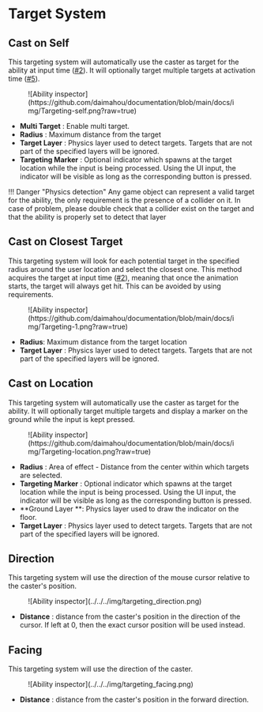 # Target System


## Cast on Self

This targeting system will automatically use the caster as target for the ability at input time ([#2](../#execution-sequence)). It will optionally target multiple targets at activation time ([#5](../#execution-sequence)).

<figure markdown>
  ![Ability inspector](https://github.com/daimahou/documentation/blob/main/docs/img/Targeting-self.png?raw=true)
</figure>

- **Multi Target** : Enable multi target.
- **Radius** : Maximum distance from the target
- **Target Layer** : Physics layer used to detect targets. Targets that are not part of the specified layers will be ignored.
- **Targeting Marker** : Optional indicator which spawns at the target location while the input is being processed. Using the UI input, the indicator will be visible as long as the corresponding button is pressed.

!!! Danger "Physics detection"
Any game object can represent a valid target for the ability, the only requirement is the presence of a collider on it.
In case of problem, please double check that a collider exist on the target and that the ability is properly set to detect that layer

## Cast on Closest Target

This targeting system will look for each potential target in the specified radius around the user location and select the closest one. This method acquires the target at input time ([#2](../#execution-sequence)), meaning that once the animation starts, the target will always get hit. This can be avoided by using requirements.

<figure markdown>
  ![Ability inspector](https://github.com/daimahou/documentation/blob/main/docs/img/Targeting-1.png?raw=true)
</figure>

- **Radius**: Maximum distance from the target location
- **Target Layer** : Physics layer used to detect targets. Targets that are not part of the specified layers will be ignored.

## Cast on Location

This targeting system will automatically use the caster as target for the ability. It will optionally target multiple targets and display a marker on the ground while the input is kept pressed.

<figure markdown>
  ![Ability inspector](https://github.com/daimahou/documentation/blob/main/docs/img/Targeting-location.png?raw=true)
</figure>

- **Radius** : Area of effect - Distance from the center within which targets are selected.
- **Targeting Marker** : Optional indicator which spawns at the target location while the input is being processed. Using the UI input, the indicator will be visible as long as the corresponding button is pressed.
- **Ground Layer **: Physics layer used to draw the indicator on the floor.
- **Target Layer** : Physics layer used to detect targets. Targets that are not part of the specified layers will be ignored.

## Direction

This targeting system will use the direction of the mouse cursor relative to the caster's position.

<figure markdown>
  ![Ability inspector](../../../img/targeting_direction.png)
</figure>

- **Distance** : distance from the caster's position in the direction of the cursor. If left at 0, then the exact cursor position will be used instead.

## Facing

This targeting system will use the direction of the caster.

<figure markdown>
  ![Ability inspector](../../../img/targeting_facing.png)
</figure>

- **Distance** : distance from the caster's position in the forward direction.



